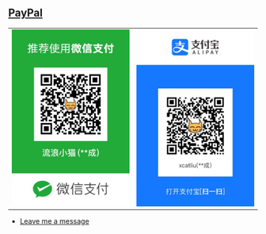 ## [PayPal](https://www.paypal.me/xcatliu/)

<table>
  <tr>
    <td><img width="256" src="wechat.jpg" /></td>
    <td><img width="256" src="alipay.jpg" /></td>
  </tr>
</table>

- [Leave me a message](https://github.com/xcatliu/buy-me-a-coffee/issues/new)
